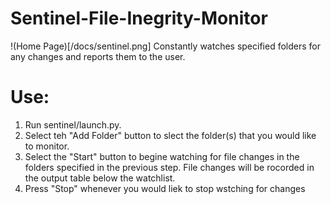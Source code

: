 # Sentinel-File-Inegrity-Monitor

!(Home Page)[/docs/sentinel.png]
Constantly watches specified folders for any changes and reports them to the user.

# Use:
1. Run sentinel/launch.py.
2. Select teh "Add Folder" button to slect the folder(s) that you would like to monitor.
3. Select the "Start" button to begine watching for file changes in the folders specified in the previous step. File changes will be rocorded in the output table below the watchlist.
5. Press "Stop" whenever you would liek to stop wstching for changes
